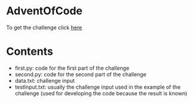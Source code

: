 # AdventOfCode

To get the challenge click [here](https://adventofcode.com/2021/day/5)

# Contents
  - first.py: code for the first part of the challenge
  - second.py: code for the second part of the challenge
  - data.txt: challenge input
  - testInput.txt: usually the challenge input used in the example of the challenge (used for developing the code because the result is known)
